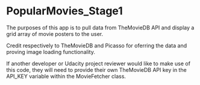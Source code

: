 # PopularMovies_Stage1

The purposes of this app is to pull data from TheMovieDB API and display a grid array of movie posters to the user.

Credit respectively to TheMovieDB and Picasso for oferring the data and proving image loading functionality.

If another developer or Udacity project reviewer would like to make use of this code, they will need to provide their own TheMovieDB API key in the API_KEY variable within the MovieFetcher class.
